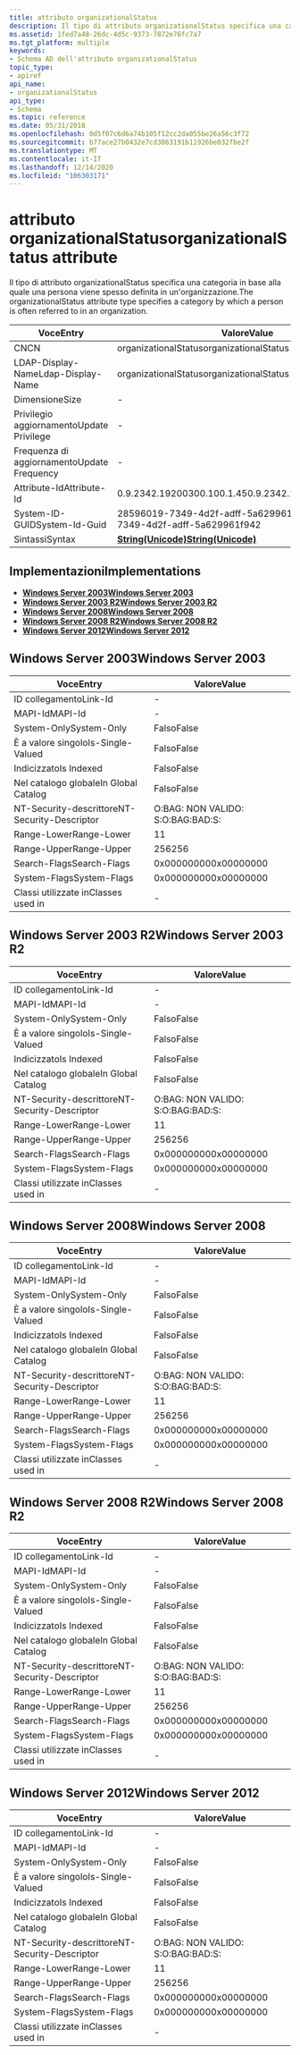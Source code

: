 ```yaml
---
title: attributo organizationalStatus
description: Il tipo di attributo organizationalStatus specifica una categoria in base alla quale una persona viene spesso definita in un'organizzazione.
ms.assetid: 1fed7a48-26dc-4d5c-9373-7872e76fc7a7
ms.tgt_platform: multiple
keywords:
- Schema AD dell'attributo organizationalStatus
topic_type:
- apiref
api_name:
- organizationalStatus
api_type:
- Schema
ms.topic: reference
ms.date: 05/31/2018
ms.openlocfilehash: 0d5f07c6d6a74b105f12cc2da055be26a56c3f72
ms.sourcegitcommit: b77ace27b0432e7cd3863191b11926be032fbe2f
ms.translationtype: MT
ms.contentlocale: it-IT
ms.lasthandoff: 12/14/2020
ms.locfileid: "106303171"
---
```

# <a name="organizationalstatus-attribute"></a><span data-ttu-id="45d1c-104">attributo organizationalStatus</span><span class="sxs-lookup"><span data-stu-id="45d1c-104">organizationalStatus attribute</span></span>

<span data-ttu-id="45d1c-105">Il tipo di attributo organizationalStatus specifica una categoria in base alla quale una persona viene spesso definita in un'organizzazione.</span><span class="sxs-lookup"><span data-stu-id="45d1c-105">The organizationalStatus attribute type specifies a category by which a person is often referred to in an organization.</span></span>



| <span data-ttu-id="45d1c-106">Voce</span><span class="sxs-lookup"><span data-stu-id="45d1c-106">Entry</span></span> | <span data-ttu-id="45d1c-107">Valore</span><span class="sxs-lookup"><span data-stu-id="45d1c-107">Value</span></span> |
|-------------------|---------------------------------------------|
| <span data-ttu-id="45d1c-108">CN</span><span class="sxs-lookup"><span data-stu-id="45d1c-108">CN</span></span>                | <span data-ttu-id="45d1c-109">organizationalStatus</span><span class="sxs-lookup"><span data-stu-id="45d1c-109">organizationalStatus</span></span>                        |
| <span data-ttu-id="45d1c-110">LDAP-Display-Name</span><span class="sxs-lookup"><span data-stu-id="45d1c-110">Ldap-Display-Name</span></span> | <span data-ttu-id="45d1c-111">organizationalStatus</span><span class="sxs-lookup"><span data-stu-id="45d1c-111">organizationalStatus</span></span>                        |
| <span data-ttu-id="45d1c-112">Dimensione</span><span class="sxs-lookup"><span data-stu-id="45d1c-112">Size</span></span>              | \-                                          |
| <span data-ttu-id="45d1c-113">Privilegio aggiornamento</span><span class="sxs-lookup"><span data-stu-id="45d1c-113">Update Privilege</span></span>  | \-                                          |
| <span data-ttu-id="45d1c-114">Frequenza di aggiornamento</span><span class="sxs-lookup"><span data-stu-id="45d1c-114">Update Frequency</span></span>  | \-                                          |
| <span data-ttu-id="45d1c-115">Attribute-Id</span><span class="sxs-lookup"><span data-stu-id="45d1c-115">Attribute-Id</span></span>      | <span data-ttu-id="45d1c-116">0.9.2342.19200300.100.1.45</span><span class="sxs-lookup"><span data-stu-id="45d1c-116">0.9.2342.19200300.100.1.45</span></span>                  |
| <span data-ttu-id="45d1c-117">System-ID-GUID</span><span class="sxs-lookup"><span data-stu-id="45d1c-117">System-Id-Guid</span></span>    | <span data-ttu-id="45d1c-118">28596019-7349-4d2f-adff-5a629961f942</span><span class="sxs-lookup"><span data-stu-id="45d1c-118">28596019-7349-4d2f-adff-5a629961f942</span></span>        |
| <span data-ttu-id="45d1c-119">Sintassi</span><span class="sxs-lookup"><span data-stu-id="45d1c-119">Syntax</span></span>            | [<span data-ttu-id="45d1c-120">**String(Unicode)**</span><span class="sxs-lookup"><span data-stu-id="45d1c-120">**String(Unicode)**</span></span>](s-string-unicode.md) |



## <a name="implementations"></a><span data-ttu-id="45d1c-121">Implementazioni</span><span class="sxs-lookup"><span data-stu-id="45d1c-121">Implementations</span></span>

-   [<span data-ttu-id="45d1c-122">**Windows Server 2003**</span><span class="sxs-lookup"><span data-stu-id="45d1c-122">**Windows Server 2003**</span></span>](#windows-server-2003)
-   [<span data-ttu-id="45d1c-123">**Windows Server 2003 R2**</span><span class="sxs-lookup"><span data-stu-id="45d1c-123">**Windows Server 2003 R2**</span></span>](#windows-server-2003-r2)
-   [<span data-ttu-id="45d1c-124">**Windows Server 2008**</span><span class="sxs-lookup"><span data-stu-id="45d1c-124">**Windows Server 2008**</span></span>](#windows-server-2008)
-   [<span data-ttu-id="45d1c-125">**Windows Server 2008 R2**</span><span class="sxs-lookup"><span data-stu-id="45d1c-125">**Windows Server 2008 R2**</span></span>](#windows-server-2008-r2)
-   [<span data-ttu-id="45d1c-126">**Windows Server 2012**</span><span class="sxs-lookup"><span data-stu-id="45d1c-126">**Windows Server 2012**</span></span>](#windows-server-2012)

## <a name="windows-server-2003"></a><span data-ttu-id="45d1c-127">Windows Server 2003</span><span class="sxs-lookup"><span data-stu-id="45d1c-127">Windows Server 2003</span></span>



| <span data-ttu-id="45d1c-128">Voce</span><span class="sxs-lookup"><span data-stu-id="45d1c-128">Entry</span></span> | <span data-ttu-id="45d1c-129">Valore</span><span class="sxs-lookup"><span data-stu-id="45d1c-129">Value</span></span> |
|------------------------|--------------|
| <span data-ttu-id="45d1c-130">ID collegamento</span><span class="sxs-lookup"><span data-stu-id="45d1c-130">Link-Id</span></span>                | \-           |
| <span data-ttu-id="45d1c-131">MAPI-Id</span><span class="sxs-lookup"><span data-stu-id="45d1c-131">MAPI-Id</span></span>                | \-           |
| <span data-ttu-id="45d1c-132">System-Only</span><span class="sxs-lookup"><span data-stu-id="45d1c-132">System-Only</span></span>            | <span data-ttu-id="45d1c-133">Falso</span><span class="sxs-lookup"><span data-stu-id="45d1c-133">False</span></span>        |
| <span data-ttu-id="45d1c-134">È a valore singolo</span><span class="sxs-lookup"><span data-stu-id="45d1c-134">Is-Single-Valued</span></span>       | <span data-ttu-id="45d1c-135">Falso</span><span class="sxs-lookup"><span data-stu-id="45d1c-135">False</span></span>        |
| <span data-ttu-id="45d1c-136">Indicizzato</span><span class="sxs-lookup"><span data-stu-id="45d1c-136">Is Indexed</span></span>             | <span data-ttu-id="45d1c-137">Falso</span><span class="sxs-lookup"><span data-stu-id="45d1c-137">False</span></span>        |
| <span data-ttu-id="45d1c-138">Nel catalogo globale</span><span class="sxs-lookup"><span data-stu-id="45d1c-138">In Global Catalog</span></span>      | <span data-ttu-id="45d1c-139">Falso</span><span class="sxs-lookup"><span data-stu-id="45d1c-139">False</span></span>        |
| <span data-ttu-id="45d1c-140">NT-Security-descrittore</span><span class="sxs-lookup"><span data-stu-id="45d1c-140">NT-Security-Descriptor</span></span> | <span data-ttu-id="45d1c-141">O:BAG: NON VALIDO: S:</span><span class="sxs-lookup"><span data-stu-id="45d1c-141">O:BAG:BAD:S:</span></span> |
| <span data-ttu-id="45d1c-142">Range-Lower</span><span class="sxs-lookup"><span data-stu-id="45d1c-142">Range-Lower</span></span>            | <span data-ttu-id="45d1c-143">1</span><span class="sxs-lookup"><span data-stu-id="45d1c-143">1</span></span>            |
| <span data-ttu-id="45d1c-144">Range-Upper</span><span class="sxs-lookup"><span data-stu-id="45d1c-144">Range-Upper</span></span>            | <span data-ttu-id="45d1c-145">256</span><span class="sxs-lookup"><span data-stu-id="45d1c-145">256</span></span>          |
| <span data-ttu-id="45d1c-146">Search-Flags</span><span class="sxs-lookup"><span data-stu-id="45d1c-146">Search-Flags</span></span>           | <span data-ttu-id="45d1c-147">0x00000000</span><span class="sxs-lookup"><span data-stu-id="45d1c-147">0x00000000</span></span>   |
| <span data-ttu-id="45d1c-148">System-Flags</span><span class="sxs-lookup"><span data-stu-id="45d1c-148">System-Flags</span></span>           | <span data-ttu-id="45d1c-149">0x00000000</span><span class="sxs-lookup"><span data-stu-id="45d1c-149">0x00000000</span></span>   |
| <span data-ttu-id="45d1c-150">Classi utilizzate in</span><span class="sxs-lookup"><span data-stu-id="45d1c-150">Classes used in</span></span>        | \-           |



## <a name="windows-server-2003-r2"></a><span data-ttu-id="45d1c-151">Windows Server 2003 R2</span><span class="sxs-lookup"><span data-stu-id="45d1c-151">Windows Server 2003 R2</span></span>



| <span data-ttu-id="45d1c-152">Voce</span><span class="sxs-lookup"><span data-stu-id="45d1c-152">Entry</span></span> | <span data-ttu-id="45d1c-153">Valore</span><span class="sxs-lookup"><span data-stu-id="45d1c-153">Value</span></span> |
|------------------------|--------------|
| <span data-ttu-id="45d1c-154">ID collegamento</span><span class="sxs-lookup"><span data-stu-id="45d1c-154">Link-Id</span></span>                | \-           |
| <span data-ttu-id="45d1c-155">MAPI-Id</span><span class="sxs-lookup"><span data-stu-id="45d1c-155">MAPI-Id</span></span>                | \-           |
| <span data-ttu-id="45d1c-156">System-Only</span><span class="sxs-lookup"><span data-stu-id="45d1c-156">System-Only</span></span>            | <span data-ttu-id="45d1c-157">Falso</span><span class="sxs-lookup"><span data-stu-id="45d1c-157">False</span></span>        |
| <span data-ttu-id="45d1c-158">È a valore singolo</span><span class="sxs-lookup"><span data-stu-id="45d1c-158">Is-Single-Valued</span></span>       | <span data-ttu-id="45d1c-159">Falso</span><span class="sxs-lookup"><span data-stu-id="45d1c-159">False</span></span>        |
| <span data-ttu-id="45d1c-160">Indicizzato</span><span class="sxs-lookup"><span data-stu-id="45d1c-160">Is Indexed</span></span>             | <span data-ttu-id="45d1c-161">Falso</span><span class="sxs-lookup"><span data-stu-id="45d1c-161">False</span></span>        |
| <span data-ttu-id="45d1c-162">Nel catalogo globale</span><span class="sxs-lookup"><span data-stu-id="45d1c-162">In Global Catalog</span></span>      | <span data-ttu-id="45d1c-163">Falso</span><span class="sxs-lookup"><span data-stu-id="45d1c-163">False</span></span>        |
| <span data-ttu-id="45d1c-164">NT-Security-descrittore</span><span class="sxs-lookup"><span data-stu-id="45d1c-164">NT-Security-Descriptor</span></span> | <span data-ttu-id="45d1c-165">O:BAG: NON VALIDO: S:</span><span class="sxs-lookup"><span data-stu-id="45d1c-165">O:BAG:BAD:S:</span></span> |
| <span data-ttu-id="45d1c-166">Range-Lower</span><span class="sxs-lookup"><span data-stu-id="45d1c-166">Range-Lower</span></span>            | <span data-ttu-id="45d1c-167">1</span><span class="sxs-lookup"><span data-stu-id="45d1c-167">1</span></span>            |
| <span data-ttu-id="45d1c-168">Range-Upper</span><span class="sxs-lookup"><span data-stu-id="45d1c-168">Range-Upper</span></span>            | <span data-ttu-id="45d1c-169">256</span><span class="sxs-lookup"><span data-stu-id="45d1c-169">256</span></span>          |
| <span data-ttu-id="45d1c-170">Search-Flags</span><span class="sxs-lookup"><span data-stu-id="45d1c-170">Search-Flags</span></span>           | <span data-ttu-id="45d1c-171">0x00000000</span><span class="sxs-lookup"><span data-stu-id="45d1c-171">0x00000000</span></span>   |
| <span data-ttu-id="45d1c-172">System-Flags</span><span class="sxs-lookup"><span data-stu-id="45d1c-172">System-Flags</span></span>           | <span data-ttu-id="45d1c-173">0x00000000</span><span class="sxs-lookup"><span data-stu-id="45d1c-173">0x00000000</span></span>   |
| <span data-ttu-id="45d1c-174">Classi utilizzate in</span><span class="sxs-lookup"><span data-stu-id="45d1c-174">Classes used in</span></span>        | \-           |



## <a name="windows-server-2008"></a><span data-ttu-id="45d1c-175">Windows Server 2008</span><span class="sxs-lookup"><span data-stu-id="45d1c-175">Windows Server 2008</span></span>



| <span data-ttu-id="45d1c-176">Voce</span><span class="sxs-lookup"><span data-stu-id="45d1c-176">Entry</span></span> | <span data-ttu-id="45d1c-177">Valore</span><span class="sxs-lookup"><span data-stu-id="45d1c-177">Value</span></span> |
|------------------------|--------------|
| <span data-ttu-id="45d1c-178">ID collegamento</span><span class="sxs-lookup"><span data-stu-id="45d1c-178">Link-Id</span></span>                | \-           |
| <span data-ttu-id="45d1c-179">MAPI-Id</span><span class="sxs-lookup"><span data-stu-id="45d1c-179">MAPI-Id</span></span>                | \-           |
| <span data-ttu-id="45d1c-180">System-Only</span><span class="sxs-lookup"><span data-stu-id="45d1c-180">System-Only</span></span>            | <span data-ttu-id="45d1c-181">Falso</span><span class="sxs-lookup"><span data-stu-id="45d1c-181">False</span></span>        |
| <span data-ttu-id="45d1c-182">È a valore singolo</span><span class="sxs-lookup"><span data-stu-id="45d1c-182">Is-Single-Valued</span></span>       | <span data-ttu-id="45d1c-183">Falso</span><span class="sxs-lookup"><span data-stu-id="45d1c-183">False</span></span>        |
| <span data-ttu-id="45d1c-184">Indicizzato</span><span class="sxs-lookup"><span data-stu-id="45d1c-184">Is Indexed</span></span>             | <span data-ttu-id="45d1c-185">Falso</span><span class="sxs-lookup"><span data-stu-id="45d1c-185">False</span></span>        |
| <span data-ttu-id="45d1c-186">Nel catalogo globale</span><span class="sxs-lookup"><span data-stu-id="45d1c-186">In Global Catalog</span></span>      | <span data-ttu-id="45d1c-187">Falso</span><span class="sxs-lookup"><span data-stu-id="45d1c-187">False</span></span>        |
| <span data-ttu-id="45d1c-188">NT-Security-descrittore</span><span class="sxs-lookup"><span data-stu-id="45d1c-188">NT-Security-Descriptor</span></span> | <span data-ttu-id="45d1c-189">O:BAG: NON VALIDO: S:</span><span class="sxs-lookup"><span data-stu-id="45d1c-189">O:BAG:BAD:S:</span></span> |
| <span data-ttu-id="45d1c-190">Range-Lower</span><span class="sxs-lookup"><span data-stu-id="45d1c-190">Range-Lower</span></span>            | <span data-ttu-id="45d1c-191">1</span><span class="sxs-lookup"><span data-stu-id="45d1c-191">1</span></span>            |
| <span data-ttu-id="45d1c-192">Range-Upper</span><span class="sxs-lookup"><span data-stu-id="45d1c-192">Range-Upper</span></span>            | <span data-ttu-id="45d1c-193">256</span><span class="sxs-lookup"><span data-stu-id="45d1c-193">256</span></span>          |
| <span data-ttu-id="45d1c-194">Search-Flags</span><span class="sxs-lookup"><span data-stu-id="45d1c-194">Search-Flags</span></span>           | <span data-ttu-id="45d1c-195">0x00000000</span><span class="sxs-lookup"><span data-stu-id="45d1c-195">0x00000000</span></span>   |
| <span data-ttu-id="45d1c-196">System-Flags</span><span class="sxs-lookup"><span data-stu-id="45d1c-196">System-Flags</span></span>           | <span data-ttu-id="45d1c-197">0x00000000</span><span class="sxs-lookup"><span data-stu-id="45d1c-197">0x00000000</span></span>   |
| <span data-ttu-id="45d1c-198">Classi utilizzate in</span><span class="sxs-lookup"><span data-stu-id="45d1c-198">Classes used in</span></span>        | \-           |



## <a name="windows-server-2008-r2"></a><span data-ttu-id="45d1c-199">Windows Server 2008 R2</span><span class="sxs-lookup"><span data-stu-id="45d1c-199">Windows Server 2008 R2</span></span>



| <span data-ttu-id="45d1c-200">Voce</span><span class="sxs-lookup"><span data-stu-id="45d1c-200">Entry</span></span> | <span data-ttu-id="45d1c-201">Valore</span><span class="sxs-lookup"><span data-stu-id="45d1c-201">Value</span></span> |
|------------------------|--------------|
| <span data-ttu-id="45d1c-202">ID collegamento</span><span class="sxs-lookup"><span data-stu-id="45d1c-202">Link-Id</span></span>                | \-           |
| <span data-ttu-id="45d1c-203">MAPI-Id</span><span class="sxs-lookup"><span data-stu-id="45d1c-203">MAPI-Id</span></span>                | \-           |
| <span data-ttu-id="45d1c-204">System-Only</span><span class="sxs-lookup"><span data-stu-id="45d1c-204">System-Only</span></span>            | <span data-ttu-id="45d1c-205">Falso</span><span class="sxs-lookup"><span data-stu-id="45d1c-205">False</span></span>        |
| <span data-ttu-id="45d1c-206">È a valore singolo</span><span class="sxs-lookup"><span data-stu-id="45d1c-206">Is-Single-Valued</span></span>       | <span data-ttu-id="45d1c-207">Falso</span><span class="sxs-lookup"><span data-stu-id="45d1c-207">False</span></span>        |
| <span data-ttu-id="45d1c-208">Indicizzato</span><span class="sxs-lookup"><span data-stu-id="45d1c-208">Is Indexed</span></span>             | <span data-ttu-id="45d1c-209">Falso</span><span class="sxs-lookup"><span data-stu-id="45d1c-209">False</span></span>        |
| <span data-ttu-id="45d1c-210">Nel catalogo globale</span><span class="sxs-lookup"><span data-stu-id="45d1c-210">In Global Catalog</span></span>      | <span data-ttu-id="45d1c-211">Falso</span><span class="sxs-lookup"><span data-stu-id="45d1c-211">False</span></span>        |
| <span data-ttu-id="45d1c-212">NT-Security-descrittore</span><span class="sxs-lookup"><span data-stu-id="45d1c-212">NT-Security-Descriptor</span></span> | <span data-ttu-id="45d1c-213">O:BAG: NON VALIDO: S:</span><span class="sxs-lookup"><span data-stu-id="45d1c-213">O:BAG:BAD:S:</span></span> |
| <span data-ttu-id="45d1c-214">Range-Lower</span><span class="sxs-lookup"><span data-stu-id="45d1c-214">Range-Lower</span></span>            | <span data-ttu-id="45d1c-215">1</span><span class="sxs-lookup"><span data-stu-id="45d1c-215">1</span></span>            |
| <span data-ttu-id="45d1c-216">Range-Upper</span><span class="sxs-lookup"><span data-stu-id="45d1c-216">Range-Upper</span></span>            | <span data-ttu-id="45d1c-217">256</span><span class="sxs-lookup"><span data-stu-id="45d1c-217">256</span></span>          |
| <span data-ttu-id="45d1c-218">Search-Flags</span><span class="sxs-lookup"><span data-stu-id="45d1c-218">Search-Flags</span></span>           | <span data-ttu-id="45d1c-219">0x00000000</span><span class="sxs-lookup"><span data-stu-id="45d1c-219">0x00000000</span></span>   |
| <span data-ttu-id="45d1c-220">System-Flags</span><span class="sxs-lookup"><span data-stu-id="45d1c-220">System-Flags</span></span>           | <span data-ttu-id="45d1c-221">0x00000000</span><span class="sxs-lookup"><span data-stu-id="45d1c-221">0x00000000</span></span>   |
| <span data-ttu-id="45d1c-222">Classi utilizzate in</span><span class="sxs-lookup"><span data-stu-id="45d1c-222">Classes used in</span></span>        | \-           |



## <a name="windows-server-2012"></a><span data-ttu-id="45d1c-223">Windows Server 2012</span><span class="sxs-lookup"><span data-stu-id="45d1c-223">Windows Server 2012</span></span>



| <span data-ttu-id="45d1c-224">Voce</span><span class="sxs-lookup"><span data-stu-id="45d1c-224">Entry</span></span> | <span data-ttu-id="45d1c-225">Valore</span><span class="sxs-lookup"><span data-stu-id="45d1c-225">Value</span></span> |
|------------------------|--------------|
| <span data-ttu-id="45d1c-226">ID collegamento</span><span class="sxs-lookup"><span data-stu-id="45d1c-226">Link-Id</span></span>                | \-           |
| <span data-ttu-id="45d1c-227">MAPI-Id</span><span class="sxs-lookup"><span data-stu-id="45d1c-227">MAPI-Id</span></span>                | \-           |
| <span data-ttu-id="45d1c-228">System-Only</span><span class="sxs-lookup"><span data-stu-id="45d1c-228">System-Only</span></span>            | <span data-ttu-id="45d1c-229">Falso</span><span class="sxs-lookup"><span data-stu-id="45d1c-229">False</span></span>        |
| <span data-ttu-id="45d1c-230">È a valore singolo</span><span class="sxs-lookup"><span data-stu-id="45d1c-230">Is-Single-Valued</span></span>       | <span data-ttu-id="45d1c-231">Falso</span><span class="sxs-lookup"><span data-stu-id="45d1c-231">False</span></span>        |
| <span data-ttu-id="45d1c-232">Indicizzato</span><span class="sxs-lookup"><span data-stu-id="45d1c-232">Is Indexed</span></span>             | <span data-ttu-id="45d1c-233">Falso</span><span class="sxs-lookup"><span data-stu-id="45d1c-233">False</span></span>        |
| <span data-ttu-id="45d1c-234">Nel catalogo globale</span><span class="sxs-lookup"><span data-stu-id="45d1c-234">In Global Catalog</span></span>      | <span data-ttu-id="45d1c-235">Falso</span><span class="sxs-lookup"><span data-stu-id="45d1c-235">False</span></span>        |
| <span data-ttu-id="45d1c-236">NT-Security-descrittore</span><span class="sxs-lookup"><span data-stu-id="45d1c-236">NT-Security-Descriptor</span></span> | <span data-ttu-id="45d1c-237">O:BAG: NON VALIDO: S:</span><span class="sxs-lookup"><span data-stu-id="45d1c-237">O:BAG:BAD:S:</span></span> |
| <span data-ttu-id="45d1c-238">Range-Lower</span><span class="sxs-lookup"><span data-stu-id="45d1c-238">Range-Lower</span></span>            | <span data-ttu-id="45d1c-239">1</span><span class="sxs-lookup"><span data-stu-id="45d1c-239">1</span></span>            |
| <span data-ttu-id="45d1c-240">Range-Upper</span><span class="sxs-lookup"><span data-stu-id="45d1c-240">Range-Upper</span></span>            | <span data-ttu-id="45d1c-241">256</span><span class="sxs-lookup"><span data-stu-id="45d1c-241">256</span></span>          |
| <span data-ttu-id="45d1c-242">Search-Flags</span><span class="sxs-lookup"><span data-stu-id="45d1c-242">Search-Flags</span></span>           | <span data-ttu-id="45d1c-243">0x00000000</span><span class="sxs-lookup"><span data-stu-id="45d1c-243">0x00000000</span></span>   |
| <span data-ttu-id="45d1c-244">System-Flags</span><span class="sxs-lookup"><span data-stu-id="45d1c-244">System-Flags</span></span>           | <span data-ttu-id="45d1c-245">0x00000000</span><span class="sxs-lookup"><span data-stu-id="45d1c-245">0x00000000</span></span>   |
| <span data-ttu-id="45d1c-246">Classi utilizzate in</span><span class="sxs-lookup"><span data-stu-id="45d1c-246">Classes used in</span></span>        | \-           |



 

 




